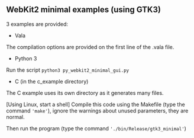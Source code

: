 WebKit2 minimal examples (using GTK3)
-----------------------

3 examples are provided:

* Vala

The compilation options are provided on the first line of the .vala file.

* Python 3

Run the script ```python3 py_webkit2_minimal_gui.py```

* C  (in the c_example directory)

The C example uses its own directory as it generates many files.

[Using Linux, start a shell]
Compile this code using the Makefile (type the command ```'make'```),
ignore the warnings about unused parameters, they are normal.

Then run the program (type the command ```'./bin/Release/gtk3_minimal'```)
